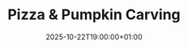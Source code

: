 ---
title: "Pizza & Pumpkin Carving"
date: 2025-10-22T19:00:00+01:00
end_date: 2025-10-22T23:00:00+01:00
lng: "-1.1976613633106923"
lat: "52.940099926531374"
---